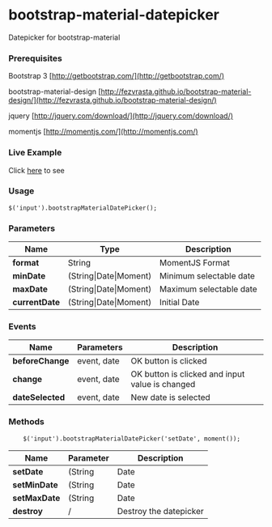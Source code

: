 # bootstrap-material-datepicker
Datepicker for bootstrap-material

### Prerequisites

Bootstrap 3 [http://getbootstrap.com/](http://getbootstrap.com/)

bootstrap-material-design [http://fezvrasta.github.io/bootstrap-material-design/](http://fezvrasta.github.io/bootstrap-material-design/)

jquery [http://jquery.com/download/](http://jquery.com/download/)

momentjs [http://momentjs.com/](http://momentjs.com/)

### Live Example

Click [here](http://t00rk.github.io/bootstrap-material-datepicker/) to see

### Usage

	$('input').bootstrapMaterialDatePicker();
	
### Parameters

| Name        		| Type          			| Description             |
| ----------------- | ------------------------- | ----------------------- |
| **format**		| String					| MomentJS Format 		  |
| **minDate**		| (String\|Date\|Moment)      | Minimum selectable date |
| **maxDate**		| (String\|Date\|Moment)		| Maximum selectable date |
| **currentDate**	| (String\|Date\|Moment)		| Initial Date 			  |


### Events

| Name        		| Parameters          		| Description             |
| ----------------- | ------------------------- | ----------------------- |
| **beforeChange**	| event, date				| OK button is clicked	  |
| **change**		| event, date      			| OK button is clicked and input value is changed |
| **dateSelected**	| event, date				| New date is selected |


### Methods

        $('input').bootstrapMaterialDatePicker('setDate', moment());

| Name        		| Parameter       			| Description             	  |
| ----------------- | ------------------------- | --------------------------- |
| **setDate**		| (String|Date|Moment)		| Set initial date			  |
| **setMinDate**	| (String|Date|Moment)      | Set minimum selectable date |
| **setMaxDate**	| (String|Date|Moment)		| Set maximum selectable date |
| **destroy**		| /							| Destroy the datepicker	  |



	
